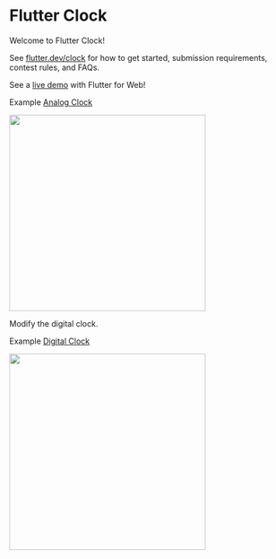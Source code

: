 # Flutter Clock

Welcome to Flutter Clock!

See [flutter.dev/clock](https://flutter.dev/clock) for how to get started, submission requirements, contest rules, and FAQs.


See a [live demo](https://maryx.github.io/flutter_clock) with Flutter for Web!

Example [Analog Clock](analog_clock)

<img src='analog_clock/analog.gif' width='350'>

Modify the digital clock.

Example [Digital Clock](digital_clock)

<img src='digital_clock/digital.gif' width='350'>
